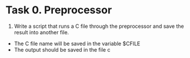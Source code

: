 # Task 0. Preprocessor
1. Write a script that runs a C file through the preprocessor and save the result into another file.

* The C file name will be saved in the variable $CFILE
* The output should be saved in the file c
